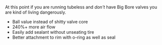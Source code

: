 At this point if you are running tubeless and *don't* have Big Bore valves you are kind of living dangerously. 

- Ball value instead of shitty valve core
- 240%+ more air flow
- Easily add sealant without unseating tire
- Better attachment to rim with o-ring as well as seal